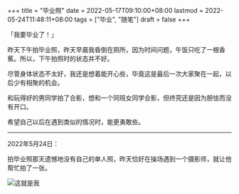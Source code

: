 +++
title = "毕业照"
date = 2022-05-17T09:10:00+08:00
lastmod = 2022-05-24T11:48:11+08:00
tags = ["毕业", "随笔"]
draft = false
+++

「我要毕业了！」

昨天下午拍毕业照，昨天早晨我昏倒在厕所，因为时间问题，午饭只吃了一根香蕉。所以，下午拍照时的状态并不好。

尽管身体状态不太好，我还是想着能开心些，毕竟这是最后一次大家聚在一起，以后少有相聚的机会。

和玩得好的男同学拍了合影，想和一个同班女同学合影，但终究还是因为胆怯而没有开口。

希望自己以后在遇到类似的情况时，能更勇敢些。

---

2022年5月24日：

拍毕业照那天遗憾地没有自己的单人照，昨天恰好在操场遇到一个摄影师，就让他帮忙拍了一张。

![](https://images.yidajiabei.xyz/photo/single.jpg "这就是我")